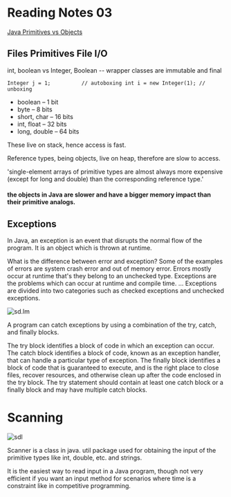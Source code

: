 # Reading Notes 03

[Java Primitives vs Objects](https://www.baeldung.com/java-primitives-vs-objects)



## Files Primitives File I/O

int, boolean vs Integer, Boolean -- wrapper classes are immutable and final

`Integer j = 1;          // autoboxing
int i = new Integer(1); // unboxing`


-    boolean – 1 bit
-    byte – 8 bits
-    short, char – 16 bits
-    int, float – 32 bits
-    long, double – 64 bits

These live on stack, hence access is fast.

Reference types, being objects, live on heap, therefore are slow to access.

'single-element arrays of primitive types are almost always more expensive (except for long and double) than the corresponding reference type.'

#### the objects in Java are slower and have a bigger memory impact than their primitive analogs.


## Exceptions
In Java, an exception is an event that disrupts the normal flow of the program. It is an object which is thrown at runtime.

What is the difference between error and exception?
Some of the examples of errors are system crash error and out of memory error. Errors mostly occur at runtime that's they belong to an unchecked type. Exceptions are the problems which can occur at runtime and compile time. ... Exceptions are divided into two categories such as checked exceptions and unchecked exceptions.

![sd.lm](https://simplesnippets.tech/wp-content/uploads/2018/05/java-exception-handling-class-hierarchy-diagram.jpg)

A program can catch exceptions by using a combination of the try, catch, and finally blocks.

The try block identifies a block of code in which an exception can occur.
The catch block identifies a block of code, known as an exception handler, that can handle a particular type of exception.
The finally block identifies a block of code that is guaranteed to execute, and is the right place to close files, recover resources, and otherwise clean up after the code enclosed in the try block.
The try statement should contain at least one catch block or a finally block and may have multiple catch blocks.


# Scanning
![sdl](https://techvidvan.com/tutorials/wp-content/uploads/sites/2/2020/06/Scanner-Class-in-java-1200x720.jpg)

Scanner is a class in java. util package used for obtaining the input of the primitive types like int, double, etc. and strings.

It is the easiest way to read input in a Java program, though not very efficient if you want an input method for scenarios where time is a constraint like in competitive programming.
